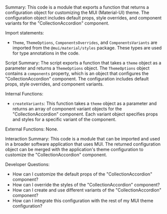 Summary:
This code is a module that exports a function that returns a configuration object for customizing the MUI (Material-UI) theme. The configuration object includes default props, style overrides, and component variants for the "CollectionAccordion" component.

Import statements:
- `Theme`, `ThemeOptions`, `ComponentsOverrides`, and `ComponentsVariants` are imported from the `@mui/material/styles` package. These types are used for type annotations in the code.

Script Summary:
The script exports a function that takes a `theme` object as a parameter and returns a `ThemeOptions` object. The `ThemeOptions` object contains a `components` property, which is an object that configures the "CollectionAccordion" component. The configuration includes default props, style overrides, and component variants.

Internal Functions:
- `createVariants`: This function takes a `theme` object as a parameter and returns an array of component variant objects for the "CollectionAccordion" component. Each variant object specifies props and styles for a specific variant of the component.

External Functions:
None.

Interaction Summary:
This code is a module that can be imported and used in a broader software application that uses MUI. The returned configuration object can be merged with the application's theme configuration to customize the "CollectionAccordion" component.

Developer Questions:
- How can I customize the default props of the "CollectionAccordion" component?
- How can I override the styles of the "CollectionAccordion" component?
- How can I create and use different variants of the "CollectionAccordion" component?
- How can I integrate this configuration with the rest of my MUI theme configuration?